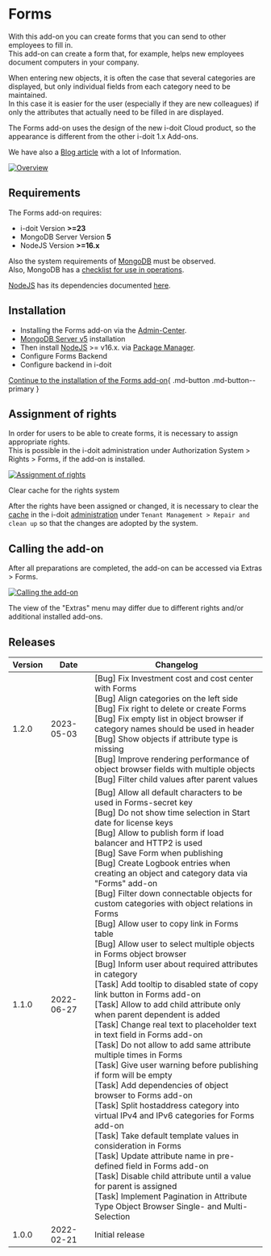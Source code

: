 # Forms

With this add-on you can create forms that you can send to other employees to fill in.<br>
This add-on can create a form that, for example, helps new employees document computers in your company.

When entering new objects, it is often the case that several categories are displayed, but only individual fields from each category need to be maintained.<br>
In this case it is easier for the user (especially if they are new colleagues) if only the attributes that actually need to be filled in are displayed.

The Forms add-on uses the design of the new i-doit Cloud product, so the appearance is different from the other i-doit 1.x Add-ons.

We have also a [Blog article](https://www.i-doit.com/en/blog/the-new-i-doit-forms-add-on/) with a lot of Information.

[![Overview](../../assets/images/en/i-doit-add-ons/forms/1-forms.png)](../../assets/images/en/i-doit-add-ons/forms/1-forms.png)

## Requirements

The Forms add-on requires:

-   i-doit Version **>=23**
-   MongoDB Server Version **5**
-   NodeJS Version **>=16.x**

Also the system requirements of [MongoDB](https://docs.mongodb.com/manual/administration/production-notes/#mongodb-binaries) must be observed.<br>
Also, MongoDB has a [checklist for use in operations](https://docs.mongodb.com/manual/administration/production-checklist-operations/#operations-checklist).

[NodeJS](https://nodejs.org/en/download/current/) has its dependencies documented [here](https://nodejs.org/en/docs/).

## Installation

-   Installing the Forms add-on via the [Admin-Center](../../system-administration/admin-center.md).
-   [MongoDB Server v5](https://docs.mongodb.com/manual/installation/) installation
-   Then install [NodeJS](https://nodejs.org/en/download/current/) >= v16.x. via [Package Manager](https://nodejs.org/en/download/package-manager/).
-   Configure Forms Backend
-   Configure backend in i-doit

[Continue to the installation of the Forms add-on](./install-forms-addon.md){ .md-button .md-button--primary }

## Assignment of rights

In order for users to be able to create forms, it is necessary to assign appropriate rights.<br>
This is possible in the i-doit administration under Authorization System > Rights > Forms, if the add-on is installed.

[![Assignment of rights](../../assets/images/en/i-doit-add-ons/forms/2-forms.png)](../../assets/images/en/i-doit-add-ons/forms/2-forms.png)

Clear cache for the rights system

After the rights have been assigned or changed, it is necessary to clear the [cache](../../system-administration/administration/tenant-management/repair-and-clean-up.md) in the i-doit [administration](../../system-administration/administration/index.md) under `Tenant Management > Repair and clean up` so that the changes are adopted by the system.

## Calling the add-on

After all preparations are completed, the add-on can be accessed via Extras > Forms.

[![Calling the add-on](../../assets/images/en/i-doit-add-ons/forms/3-forms.png)](../../assets/images/en/i-doit-add-ons/forms/3-forms.png)

The view of the "Extras" menu may differ due to different rights and/or additional installed add-ons.

## Releases

| Version | Date | Changelog |
| --- | --- | --- |
| 1.2.0 | 2023-05-03 | [Bug] Fix Investment cost and cost center with Forms<br> [Bug] Align categories on the left side<br>[Bug] Fix right to delete or create Forms<br>[Bug] Fix empty list in object browser if category names should be used in header<br>[Bug] Show objects if attribute type is missing<br>[Bug] Improve rendering performance of object browser fields with multiple objects<br>[Bug] Filter child values after parent values
| 1.1.0 | 2022-06-27 | [Bug] Allow all default characters to be used in Forms-secret key  <br>[Bug] Do not show time selection in Start date for license keys  <br>[Bug] Allow to publish form if load balancer and HTTP2 is used  <br>[Bug] Save Form when publishing  <br>[Bug] Create Logbook entries when creating an object and category data via "Forms" add-on  <br>[Bug] Filter down connectable objects for custom categories with object relations in Forms  <br>[Bug] Allow user to copy link in Forms table  <br>[Bug] Allow user to select multiple objects in Forms object browser  <br>[Bug] Inform user about required attributes in category  <br>[Task] Add tooltip to disabled state of copy link button in Forms add-on  <br>[Task] Allow to add child attribute only when parent dependent is added  <br>[Task] Change real text to placeholder text in text field in Forms add-on  <br>[Task] Do not allow to add same attribute multiple times in Forms  <br>[Task] Give user warning before publishing if form will be empty  <br>[Task] Add dependencies of object browser to Forms add-on  <br>[Task] Split hostaddress category into virtual IPv4 and IPv6 categories for Forms add-on  <br>[Task] Take default template values in consideration in Forms  <br>[Task] Update attribute name in pre-defined field in Forms add-on  <br>[Task] Disable child attribute until a value for parent is assigned  <br>[Task] Implement Pagination in Attribute Type Object Browser Single- and Multi-Selection |
| 1.0.0 | 2022-02-21 | Initial release |

